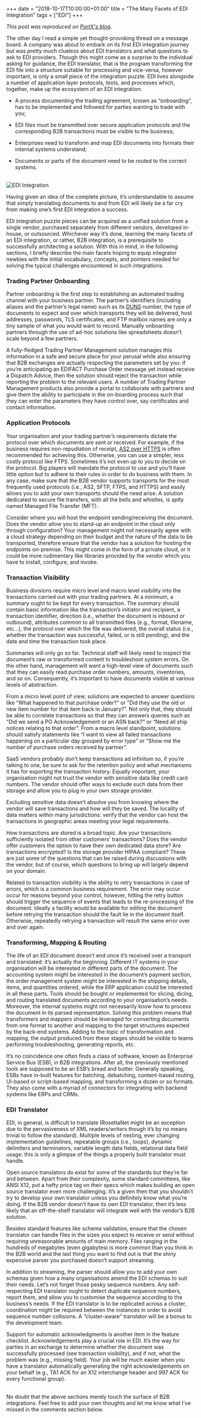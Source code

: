 +++
date = "2018-10-17T10:00:00+01:00"
title = "The Many Facets of EDI Integration"
tags = ["EDI"]
+++

*This post was reproduced on [PortX's blog](https://portx.io/the-many-facets-of-edi-integration/)*.

The other day I read a simple yet thought-provoking thread on a message board. A company was about to embark on its first EDI integration journey but was pretty much clueless about EDI translators and what questions to ask to EDI providers. Though this might come as a surprise to the individual asking for guidance, the EDI translator, that is the program transforming the EDI file into a structure suitable for processing and vice-versa, however important, is only a small piece of the integration puzzle. EDI lives alongside a number of application layer protocols, tools, and processes which, together, make up the ecosystem of an EDI integration:

* A process documenting the trading agreement, known as “onboarding”, has to be implemented and followed for parties wanting to trade with you;

* EDI files must be transmitted over secure application protocols and the corresponding B2B transactions must be visible to the business;

* Enterprises need to transform and map EDI documents into formats their internal systems understand;

* Documents or parts of the document need to be routed to the correct systems.
<br/><br/>
<img src="/images/the-many-facets-of-edi-integration.jpg" alt="EDI Integration"/>

Having given an idea of the complete picture, it’s understandable to assume that simply translating documents to and from EDI will likely be a far cry from making one’s first EDI integration a success.

EDI integration puzzle pieces can be acquired as a unified solution from a single vendor, purchased separately from different vendors, developed in-house, or outsourced. Whichever way it’s done, learning the many facets of an EDI integration, or rather, B2B integration, is a prerequisite to successfully architecting a solution. With this in mind, in the following sections, I briefly describe the main facets hoping to equip integrator newbies with the initial vocabulary, concepts, and pointers needed for solving the typical challenges encountered in such integrations.

### Trading Partner Onboarding

Partner onboarding is the first step to establishing an automated trading channel with your business partner. The partner’s identifiers (including aliases and the partner’s legal name) such as its [DUNS](https://www.dnb.com/duns-number.html) number, the type of documents to expect and over which transports they will be delivered, host addresses, passwords, TLS certificates, and FTP mailbox names are only a tiny sample of what you would want to record. Manually onboarding partners through the use of ad-hoc solutions like spreadsheets doesn’t scale beyond a few partners.

A fully-fledged Trading Partner Management solution manages this information in a safe and secure place for your perusal while also ensuring that B2B exchanges are actually respecting the parameters set by you: if you’re anticipating an EDIFACT Purchase Order message yet instead receive a Dispatch Advice, then the solution should reject the transaction while reporting the problem to the relevant users. A number of Trading Partner Management products also provide a portal to collaborate with partners and give them the ability to participate in the on-boarding process such that they can enter the parameters they have control over, say certificates and contact information.
<br/>
### Application Protocols

Your organisation and your trading partner’s requirements dictate the protocol over which documents are sent or received. For example, if the business requires non-repudiation of receipt, [AS2 over HTTPS](http://oncodesign.io/2015/05/15/a-primer-to-as2/) is often recommended for achieving this. Otherwise, you can use a simpler, less costly protocol like FTPS. Sometimes it’s not even up to you to decide on the protocol. Big players will mandate the protocol to use and you’ll have little option but to adhere to their rules in order to do business with them. In any case, make sure that the B2B vendor supports transports for the most frequently used protocols (i.e., AS2, SFTP, FTPS, and HTTPS) and easily allows you to add your own transports should the need arise. A solution dedicated to secure file transfers, with all the bells and whistles, is aptly named Managed File Transfer (MFT).

Consider where you will host the endpoint sending/receiving the document. Does the vendor allow you to stand-up an endpoint in the cloud only through configuration? Your management might not necessarily agree with a cloud strategy depending on their budget and the nature of the data to be transported, therefore ensure that the vendor has a solution for hosting the endpoints on-premise. This might come in the form of a private cloud, or it could be more rudimentary like libraries provided by the vendor which you have to install, configure, and invoke.
<br/>
### Transaction Visibility

Business divisions require micro level and macro level visibility into the transactions carried out with your trading partners. At a minimum, a summary ought to be kept for every transaction. The summary should contain basic information like the transaction’s initiator and recipient, a transaction identifier, direction (i.e., whether the document is inbound or outbound), attributes common to all transmitted files (e.g., format,  filename, etc...), the protocol over which the file was delivered, the overall status (i.e., whether the transaction was successful, failed, or is still pending), and the date and time the transaction took place.

Summaries will only go so far. Technical staff will likely need to inspect the document’s raw or transformed content to troubleshoot system errors. On the other hand, management will want a high-level view of documents such that they can easily read purchase order numbers, amounts, inventories, and so on. Consequently, it’s important to have documents visible at various levels of abstraction.

From a micro level point of view, solutions are expected to answer questions like “What happened to that purchase order?” or ”Did they use the old or new item number for that item back in January?”. Not only that, they should be able to correlate transactions so that they can answers queries such as “Did we send a PO Acknowledgement or an ASN back?” or “Need all ship notices relating to that order”. From a macro level standpoint, solutions should satisfy statements like “I want to view all failed transactions happening on a particular day grouped by error type” or “Show me the number of purchase orders received by partner”.

SaaS vendors probably don’t keep transactions ad infinitum so, if you’re talking to one, be sure to ask for the retention policy and what mechanisms it has for exporting the transaction history. Equally important, your organisation might not trust the vendor with sensitive data like credit card numbers. The vendor should offer ways to exclude such data from their storage and allow you to plug in your own storage provider.

Excluding sensitive data doesn’t absolve you from knowing where the vendor will save transactions and how will they be saved. The locality of data matters within many jurisdictions: verify that the vendor can host the transactions in geographic areas meeting your legal requirements.

How transactions are stored is a broad topic. Are your transactions sufficiently isolated from other customers’ transactions? Does the vendor offer customers the option to have their own dedicated data store? Are transactions encrypted? Is the storage provider HIPAA compliant? These are just some of the questions that can be raised during discussions with the vendor, but of course, which questions to bring up will largely depend on your domain.

Related to transaction visibility is the ability to retry transactions in case of errors, which is a common business requirement. The error may occur occur for reasons beyond your control, however, hitting the retry button should trigger the sequence of events that leads to the re-processing of the document. Ideally a facility would be available for editing the document before retrying the transaction should the fault lie in the document itself. Otherwise, repeatedly retrying a transaction will result the same error over and over again.
<br/>
### Transforming, Mapping & Routing

The life of an EDI document doesn’t end once it’s received over a transport and translated: it’s actually the beginning. Different IT systems in your organisation will be interested in different parts of the document. The accounting system might be interested in the document’s payment section, the order management system might be interested in the shipping details, items, and quantities ordered, while the ERP application could be interested in all these parts. Tools should be bought or implemented for slicing, dicing, and routing translated documents according to your organisation’s needs. Moreover, the internal systems might not necessarily know how to process the document in its parsed representation. Solving this problem means that transformers and mappers should be leveraged for converting documents from one format to another and mapping to the target structures expected by the back-end systems. Adding to the topic of transformation and mapping, the output produced from these stages should be visible to teams performing troubleshooting, generating reports, etc.

It’s no coincidence one often finds a class of software, known as Enterprise Service Bus (ESB), in B2B integrations. After all, the previously mentioned tools are supposed to be an ESB’s bread and butter. Generally speaking, ESBs have in-built features for batching, debatching, content-based routing, UI-based or script-based mapping, and transforming a dozen or so formats. They also come with a myriad of connectors for integrating with backend systems like ERPs and CRMs.
<br/>
### EDI Translator

EDI, in general, is difficult to translate (RosettaNet might be an exception due to the pervasiveness of XML readers/writers though it’s by no means trivial to follow the standard). Multiple levels of nesting, ever changing implementation guidelines, repeatable groups (i.e., loops), dynamic delimiters and terminators, variable length data fields, relational data field usage: this is only a glimpse of the things a properly built translator must handle.

Open source translators do exist for some of the standards but they’re far and between. Apart from their complexity, some standard committees, like ANSI X12, put a hefty price tag on their specs which makes building an open source translator even more challenging. It’s a given then that you shouldn’t try to develop your own translator unless you definitely know what you’re doing. If the B2B vendor doesn’t have its own EDI translator, then it’s less likely that an off-the-shelf translator will integrate well with the vendor’s B2B solution.

Besides standard features like schema validation, ensure that the chosen translator can handle files in the sizes you expect to receive or send without requiring unreasonable amounts of main memory. Files ranging in the hundreds of megabytes (even gigabytes) is more common than you think in the B2B world and the last thing you want to find out is that the shiny expensive parser you purchased doesn’t support streaming.

In addition to streaming, the parser should allow you to add your own schemas given how a many organisations amend the EDI schemas to suit their needs. Let’s not forget those pesky sequence numbers. Any self-respecting EDI translator ought to detect duplicate sequence numbers, report them, and allow you to customise the sequence according to the business’s needs. If the EDI translator is to be replicated across a cluster, coordination might be required between the instances in order to avoid sequence number collisions. A “cluster-aware” translator will be a bonus to the development team.

Support for automatic acknowledgments is another item in the feature checklist. Acknowledgements play a crucial role in EDI. It’s the way for parties in an exchange to determine whether the document was successfully processed (see transaction visibility), and if not, what the problem was (e.g., missing field). Your job will be much easier when you have a translator automatically generating the right acknowledgements on your behalf (e.g., TA1 ACK for an X12 interchange header and 997 ACK for every functional group).<br/><br/>


No doubt that the above sections merely touch the surface of B2B integrations. Feel free to add your own thoughts and let me know what I’ve missed in the comments section below.
